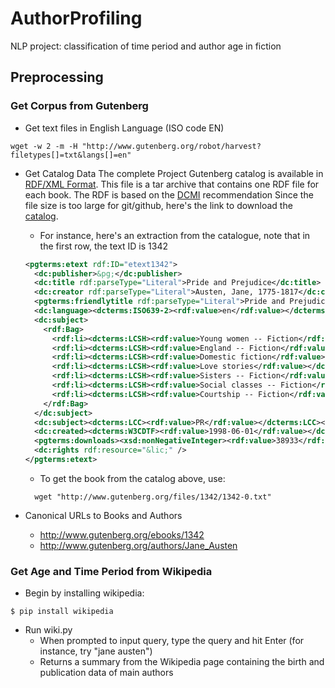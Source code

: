 # AuthorProfiling
NLP project: classification of time period and author age in fiction

## Preprocessing

### Get Corpus from Gutenberg
- Get text files in English Language (ISO code EN)
```shell
wget -w 2 -m -H "http://www.gutenberg.org/robot/harvest?filetypes[]=txt&langs[]=en"
```

- Get Catalog Data
The complete Project Gutenberg catalog is available in [RDF/XML Format](https://www.w3.org/RDF/).
This file is a tar archive that contains one RDF file for each book. The RDF is based on the [DCMI](http://dublincore.org/documents/dc-rdf/) recommendation
Since the file size is too large for git/github, here's the link to download the [catalog](https://www.gutenberg.org/wiki/Gutenberg:Feeds).

  - For instance, here's an extraction from the catalogue, note that in the first row, the text ID is 1342
  ```xml
  <pgterms:etext rdf:ID="etext1342">
    <dc:publisher>&pg;</dc:publisher>
    <dc:title rdf:parseType="Literal">Pride and Prejudice</dc:title>
    <dc:creator rdf:parseType="Literal">Austen, Jane, 1775-1817</dc:creator>
    <pgterms:friendlytitle rdf:parseType="Literal">Pride and Prejudice by Jane Austen</pgterms:friendlytitle>
    <dc:language><dcterms:ISO639-2><rdf:value>en</rdf:value></dcterms:ISO639-2></dc:language>
    <dc:subject>
      <rdf:Bag>
        <rdf:li><dcterms:LCSH><rdf:value>Young women -- Fiction</rdf:value></dcterms:LCSH></rdf:li>
        <rdf:li><dcterms:LCSH><rdf:value>England -- Fiction</rdf:value></dcterms:LCSH></rdf:li>
        <rdf:li><dcterms:LCSH><rdf:value>Domestic fiction</rdf:value></dcterms:LCSH></rdf:li>
        <rdf:li><dcterms:LCSH><rdf:value>Love stories</rdf:value></dcterms:LCSH></rdf:li>
        <rdf:li><dcterms:LCSH><rdf:value>Sisters -- Fiction</rdf:value></dcterms:LCSH></rdf:li>
        <rdf:li><dcterms:LCSH><rdf:value>Social classes -- Fiction</rdf:value></dcterms:LCSH></rdf:li>
        <rdf:li><dcterms:LCSH><rdf:value>Courtship -- Fiction</rdf:value></dcterms:LCSH></rdf:li>
      </rdf:Bag>
    </dc:subject>
    <dc:subject><dcterms:LCC><rdf:value>PR</rdf:value></dcterms:LCC></dc:subject>
    <dc:created><dcterms:W3CDTF><rdf:value>1998-06-01</rdf:value></dcterms:W3CDTF></dc:created>
    <pgterms:downloads><xsd:nonNegativeInteger><rdf:value>38933</rdf:value></xsd:nonNegativeInteger></pgterms:downloads>
    <dc:rights rdf:resource="&lic;" />
  </pgterms:etext>
  ```

  - To get the book from the catalog above, use:
  ```shell
    wget "http://www.gutenberg.org/files/1342/1342-0.txt"
  ```

- Canonical URLs to Books and Authors
  - http://www.gutenberg.org/ebooks/1342
  - http://www.gutenberg.org/authors/Jane_Austen

### Get Age and Time Period from Wikipedia
- Begin by installing wikipedia:
```
$ pip install wikipedia
```

- Run wiki.py
  - When prompted to input query, type the query and hit Enter (for instance, try "jane austen")
  - Returns a summary from the Wikipedia page containing the birth and publication data of main authors
